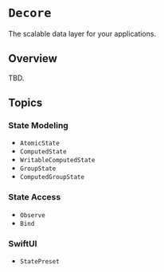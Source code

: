 # ``Decore``

The scalable data layer for your applications.

## Overview

 TBD.

## Topics

### State Modeling

- ``AtomicState``
- ``ComputedState``
- ``WritableComputedState``
- ``GroupState``
- ``ComputedGroupState``

### State Access

- ``Observe``
- ``Bind``

### SwiftUI 
- ``StatePreset``

<!--### Telemetry-->
<!---->
<!--- ``Telemetry``-->
<!--- ``Context``-->
<!---->
<!--- ``PublicData``-->
<!--- ``PublicTelemetryChannel``-->
<!---->
<!--- ``SensitiveData``-->
<!--- ``SecureTelemetryChannel``-->



